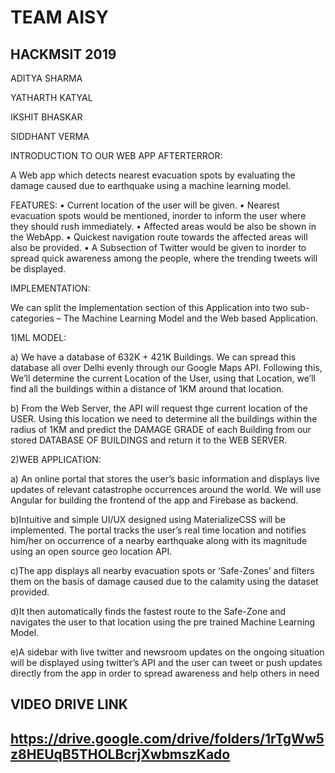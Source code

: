 # TEAM AISY
## HACKMSIT 2019

ADITYA SHARMA

YATHARTH KATYAL

IKSHIT BHASKAR

SIDDHANT VERMA

INTRODUCTION TO OUR WEB APP AFTERTERROR:

A Web app which detects nearest evacuation spots by evaluating the damage caused due to earthquake using a machine learning model.

FEATURES: 
• Current location of the user will be given. 
• Nearest evacuation spots would be mentioned, inorder to inform the user where they should rush immediately. 
• Affected areas would be also be shown in the WebApp. 
• Quickest navigation route towards the affected areas will also be provided. 
• A Subsection of Twitter would be given to inorder to spread quick awareness among the people, where the trending tweets will be displayed.

IMPLEMENTATION: 

We can split the Implementation section of this Application into two sub-categories – The Machine Learning Model and the Web based Application.

1)ML MODEL: 

a) We have a database of 632K + 421K Buildings. We can spread this database all over Delhi evenly through our Google Maps API. Following        this, We’ll determine the current Location of the User, using that Location, we’ll find all the buildings within a distance of 1KM around that location.

b) From the Web Server, the API will request thge current location of the USER. Using this location we need to determine all the buildings within the radius of 1KM and predict the DAMAGE GRADE of each Building from our stored DATABASE OF BUILDINGS and return it to the WEB SERVER.

2)WEB APPLICATION:

a) An online portal that stores the user’s basic information and displays live updates of relevant catastrophe occurrences around the world. We will use Angular for building the frontend of the app and Firebase as backend.

b)Intuitive and simple UI/UX designed using MaterializeCSS will be implemented. The portal tracks the user’s real time location and notifies him/her on occurrence of a nearby earthquake along with its magnitude using an open source geo location API.

c)The app displays all nearby evacuation spots or ‘Safe-Zones’ and filters them on the basis of damage caused due to the calamity using the dataset provided.

d)It then automatically finds the fastest route to the Safe-Zone and navigates the user to that location using the pre trained Machine Learning Model.

e)A sidebar with live twitter and newsroom updates on the ongoing situation will be displayed using twitter’s API and the user can tweet or push updates directly from the app in order to spread awareness and help others in need



## VIDEO DRIVE LINK

## https://drive.google.com/drive/folders/1rTgWw5z8HEUqB5THOLBcrjXwbmszKado

